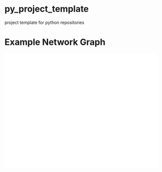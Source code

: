 # py_project_template
project template for python repositories


# Example Network Graph
<img src=https://github.com/ccirelli2/python_visualizations/blob/main/examples/ex_network_graph.png/>
